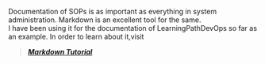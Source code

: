 Documentation of SOPs is as important as everything in system administration. Markdown is an excellent tool for the same.  
I have been using it for the documentation of LearningPathDevOps so far as an example. In order to learn about it,visit  
> **_[Markdown Tutorial](https://www.markdowntutorial.com/)_**
